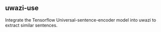 ## uwazi-use

Integrate the Tensorflow Universal-sentence-encoder model into uwazi to extract similar sentences.


